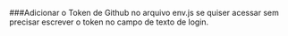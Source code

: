###Adicionar o Token de Github no arquivo env.js se quiser acessar sem precisar escrever o token no campo de texto de login.
